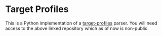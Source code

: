 Target Profiles
===============

This is a Python implementation of a [target-profiles](https://github.com/lillyoi/target-profiles/) parser.
You will need access to the above linked repository which as of now is non-public.
